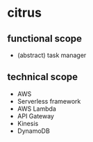# citrus

## functional scope

* (abstract) task manager

## technical scope

* AWS
* Serverless framework
* AWS Lambda
* API Gateway
* Kinesis
* DynamoDB
